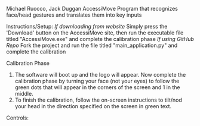 Michael Ruocco, Jack Duggan
AccessiMove
Program that recognizes face/head gestures and translates them into key inputs

Instructions/Setup:
 *If downloading from website* Simply press the 'Download' button on the AccessiMove site, then run the executable file titled "AccessiMove.exe" and complete the calibration phase
 *If using GitHub Repo* Fork the project and run the file titled "main_application.py" and complete the calibration
 
  Calibration Phase
  1. The software will boot up and the logo will appear. Now complete the calibration phase by turning your face (not your eyes) to follow the green dots that will appear in the corners of the screen and 1 in the  middle.
  2. To finish the calibration, follow the on-screen instructions to tilt/nod your head in the direction specified on the screen in green text.

Controls:
